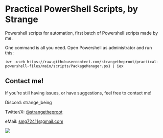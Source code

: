 # Practical PowerShell Scripts, by Strange

Powershell scripts for automation, first batch of Powershell scripts made by me.

One command is all you need. Open Powershell as administrator and run this:
``````
iwr -useb https://raw.githubusercontent.com/strangetheproot/practical-powershell-files/main/scripts/PackageManager.ps1 | iex
``````

## Contact me!
If you're still having issues, or have suggestions, feel free to contact me!

Discord: strange_being

Twitter/X: [@strangetheproot](https://twitter.com/strangetheproot)

eMail: smg72411@gmail.com

<img src=https://raw.githubusercontent.com/strangetheproot/practical-shell-files/main/assets/dance.gif>
